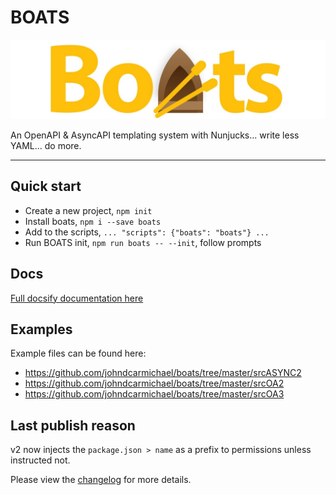 # BOATS

![Boats](boats.jpg)

An OpenAPI & AsyncAPI templating system with Nunjucks... write less YAML... do more.

___

## Quick start
- Create a new project, `npm init`
- Install boats, `npm i --save boats`
- Add to the scripts, `... "scripts": {"boats": "boats"} ...`
- Run BOATS init, `npm run boats -- --init`, follow prompts

## Docs
[Full docsify documentation here](https://johndcarmichael.github.io/boats/)

## Examples
Example files can be found here:
- https://github.com/johndcarmichael/boats/tree/master/srcASYNC2
- https://github.com/johndcarmichael/boats/tree/master/srcOA2
- https://github.com/johndcarmichael/boats/tree/master/srcOA3

## Last publish reason
v2 now injects the `package.json > name` as a prefix to permissions unless instructed not. 

Please view the [changelog](https://johndcarmichael.github.io/boats/#/?id=changelog) for more details. 
